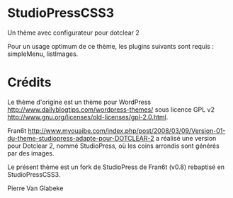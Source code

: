 StudioPressCSS3
===============

Un thème avec configurateur pour dotclear 2

Pour un usage optimum de ce thème, les plugins suivants sont requis : simpleMenu, listImages.


Crédits
=======

Le thème d'origine est un thème pour WordPress <http://www.dailyblogtips.com/wordpress-themes/>
sous licence GPL v2 <http://www.gnu.org/licenses/old-licenses/gpl-2.0.html>.

Fran6t <http://www.myouaibe.com/index.php/post/2008/03/09/Version-01-du-theme-studiopress-adapte-pour-DOTCLEAR-2>
a réalisé une version pour Dotclear 2, nommé StudioPress, où les coins arrondis sont générés par des images.

Le présent thème est un fork de StudioPress de Fran6t (v0.8) rebaptisé en StudioPressCSS3.

Pierre Van Glabeke